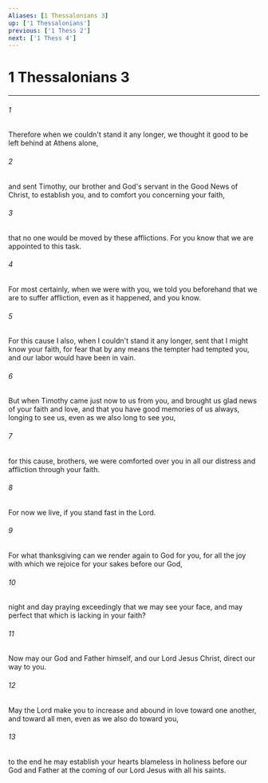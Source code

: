 ```yaml
---
Aliases: [1 Thessalonians 3]
up: ['1 Thessalonians']
previous: ['1 Thess 2']
next: ['1 Thess 4']
---
```

# 1 Thessalonians 3
***





###### 1 

Therefore when we couldn't stand it any longer, we thought it good to be left behind at Athens alone, 



###### 2 

and sent Timothy, our brother and God's servant in the Good News of Christ, to establish you, and to comfort you concerning your faith, 



###### 3 

that no one would be moved by these afflictions. For you know that we are appointed to this task. 



###### 4 

For most certainly, when we were with you, we told you beforehand that we are to suffer affliction, even as it happened, and you know. 



###### 5 

For this cause I also, when I couldn't stand it any longer, sent that I might know your faith, for fear that by any means the tempter had tempted you, and our labor would have been in vain. 



###### 6 

But when Timothy came just now to us from you, and brought us glad news of your faith and love, and that you have good memories of us always, longing to see us, even as we also long to see you, 



###### 7 

for this cause, brothers, we were comforted over you in all our distress and affliction through your faith. 



###### 8 

For now we live, if you stand fast in the Lord. 



###### 9 

For what thanksgiving can we render again to God for you, for all the joy with which we rejoice for your sakes before our God, 



###### 10 

night and day praying exceedingly that we may see your face, and may perfect that which is lacking in your faith? 



###### 11 

Now may our God and Father himself, and our Lord Jesus Christ, direct our way to you. 



###### 12 

May the Lord make you to increase and abound in love toward one another, and toward all men, even as we also do toward you, 



###### 13 

to the end he may establish your hearts blameless in holiness before our God and Father at the coming of our Lord Jesus with all his saints.
